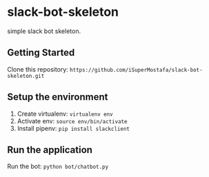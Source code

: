 # slack-bot-skeleton

simple slack bot skeleton.

## Getting Started

Clone this repository: `https://github.com/iSuperMostafa/slack-bot-skeleton.git`

## Setup the environment

1. Create virtualenv: `virtualenv env`
2. Activate env: `source env/bin/activate`
3. Install pipenv: `pip install slackclient`

## Run the application

Run the bot: `python bot/chatbot.py`